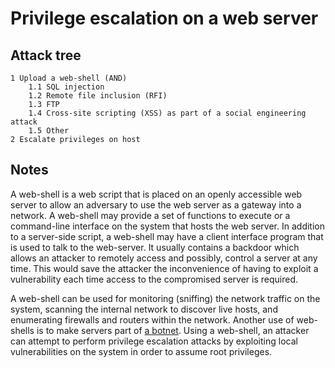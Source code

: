 # Privilege escalation on a web server

## Attack tree

```text
1 Upload a web-shell (AND)
    1.1 SQL injection
    1.2 Remote file inclusion (RFI)
    1.3 FTP
    1.4 Cross-site scripting (XSS) as part of a social engineering attack 
    1.5 Other
2 Escalate privileges on host 
```

## Notes

A web-shell is a web script that is placed on an openly accessible web server to allow an adversary to use the web server as a gateway into a network. A web-shell may provide a set of functions to execute or a command-line interface on the system that hosts the web server. In addition to a server-side script, a web-shell may have a client interface program that is used to talk to the web-server. It usually contains a backdoor which allows an attacker to remotely access and possibly, control a server at any time. This would save the attacker the inconvenience of having to exploit a vulnerability each time access to the compromised server is required.

A web-shell can be used for monitoring (sniffing) the network traffic on the system, scanning the internal network to discover live hosts, and enumerating firewalls and routers within the network. Another use of web-shells is to make servers part of [a botnet](../social-engineering/Create-botnet.md). Using a web-shell, an attacker can attempt to perform privilege escalation attacks by exploiting local vulnerabilities on the system in order to assume root privileges.
